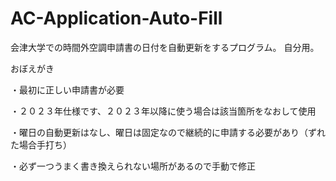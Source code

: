 # AC-Application-Auto-Fill
会津大学での時間外空調申請書の日付を自動更新をするプログラム。
自分用。


おぼえがき


・最初に正しい申請書が必要


・２０２３年仕様です、２０２３年以降に使う場合は該当箇所をなおして使用


・曜日の自動更新はなし、曜日は固定なので継続的に申請する必要があり（ずれた場合手打ち）


・必ず一つうまく書き換えられない場所があるので手動で修正
